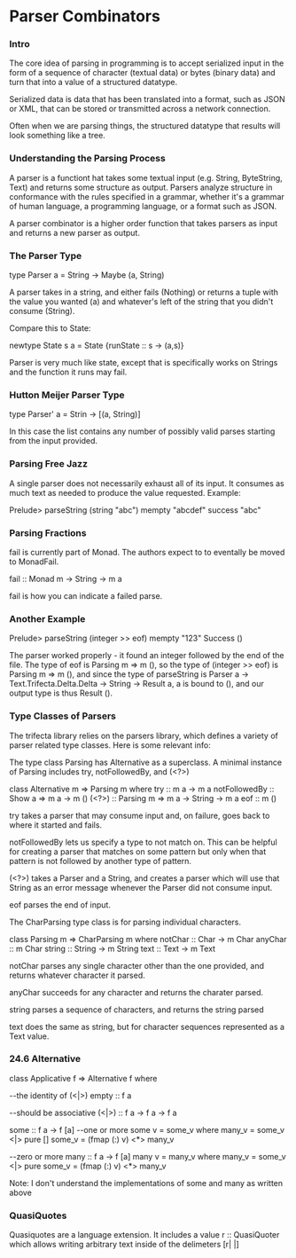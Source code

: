 # Parser Combinators

### Intro

The core idea of parsing in programming is to accept serialized input in the form of a sequence of character (textual data) or bytes (binary data) and turn that into a value of a structured datatype.

Serialized data is data that has been translated into a format, such as JSON or XML, that can be stored or transmitted across a network connection.

Often when we are parsing things, the structured datatype that results will look something like a tree.

### Understanding the Parsing Process

A parser is a functiont hat takes some textual input (e.g. String, ByteString, Text) and returns some structure as output. Parsers analyze structure in conformance with the rules specified in a grammar, whether it's a grammar of human language, a programming language, or a format such as JSON.

A parser combinator is a higher order function that takes parsers as input and returns a new parser as output.

### The Parser Type

type Parser a = String -> Maybe (a, String)

A parser takes in a string, and either fails (Nothing) or returns a tuple with the value you wanted (a) and whatever's left of the string that you didn't consume (String).

Compare this to State:

newtype State s a = State {runState :: s -> (a,s)}

Parser is very much like state, except that is specifically works on Strings and the function it runs may fail.

### Hutton Meijer Parser Type

type Parser' a = Strin -> [(a, String)]

In this case the list contains any number of possibly valid parses starting from the input provided.

### Parsing Free Jazz

A single parser does not necessarily exhaust all of its input. It consumes as much text as needed to produce the value requested. Example:

Prelude> parseString (string "abc") mempty "abcdef"
success "abc"

### Parsing Fractions

fail is currently part of Monad. The authors expect to to eventally be moved to MonadFail.

fail :: Monad m -> String -> m a

fail is how you can indicate a failed parse.

### Another Example

Prelude> parseString (integer >> eof) mempty "123"
Success ()

The parser worked properly - it found an integer followed by the end of the file. The type of eof is Parsing m => m (), so the type of (integer >> eof) is Parsing m => m (), and since the type of parseString is Parser a -> Text.Trifecta.Delta.Delta -> String -> Result a, a is bound to (), and our output type is thus Result ().

### Type Classes of Parsers

The trifecta library relies on the parsers library, which defines a variety of parser related type classes. Here is some relevant info:

The type class Parsing has Alternative as a superclass.
A minimal instance of Parsing includes try, notFollowedBy, and (<?>)

class Alternative m => Parsing m where
  try :: m a -> m a
  notFollowedBy :: Show a => m a -> m ()
  (<?>) :: Parsing m => m a -> String -> m a
  eof :: m ()

try takes a parser that may consume input and, on failure, goes back to where it started and fails.

notFollowedBy lets us specify a type to not match on. This can be helpful for creating a parser that matches on some pattern but only when that pattern is not followed by another type of pattern.

(<?>) takes a Parser and a String, and creates a parser which will use that String as an error message whenever the Parser did not consume input.

eof parses the end of input.

The CharParsing type class is for parsing individual characters.

class Parsing m => CharParsing m where
  notChar :: Char -> m Char
  anyChar :: m Char
  string :: String -> m String
  text :: Text -> m Text

notChar parses any single character other than the one provided, and returns whatever character it parsed.

anyChar succeeds for any character and returns the charater parsed.

string parses a sequence of characters, and returns the string parsed

text does the same as string, but for character sequences represented as a Text value.

### 24.6 Alternative

class Applicative f => Alternative f where
  
  --the identity of (<|>)
  empty :: f a

  --should be associative
  (<|>) :: f a -> f a -> f a

  some :: f a -> f [a]
  --one or more
  some v = some_v
    where
      many_v = some_v <|> pure []
      some_v = (fmap (:) v) <*> many_v

  --zero or more
  many :: f a -> f [a]
  many v = many_v
    where
      many_v = some_v <|> pure
      some_v = (fmap (:) v) <*> many_v

Note: I don't understand the implementations of some and many as written above

### QuasiQuotes

Quasiquotes are a language extension. It includes a value r :: QuasiQuoter which allows writing arbitrary text inside of the delimeters [r| |]


